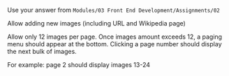 <p>Use your answer from <code>Modules/03 Front End Development/Assignments/02</code></p>
<p>Allow adding new images (including URL and Wikipedia page)</p>
<p>Allow only 12 images per page. Once images amount exceeds 12, a paging menu should appear at the bottom. Clicking a page number should display the next bulk of images.</p>
<p>For example: page 2 should display images 13-24</p>